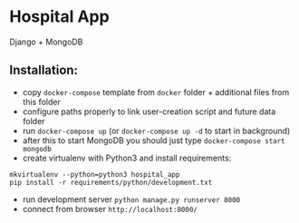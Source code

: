 # Hospital App

Django + MongoDB

## Installation:

 - copy `docker-compose` template from `docker` folder + additional files from this folder
 - configure paths properly to link user-creation script and future data folder
 - run `docker-compose up` (or `docker-compose up -d` to start in background)
 - after this to start MongoDB you should just type `docker-compose start mongodb`
 - create virtualenv with Python3 and install requirements:
 ```
 mkvirtualenv --python=python3 hospital_app
 pip install -r requirements/python/development.txt
 ```
 - run development server `python manage.py runserver 8000`
 - connect from browser `http://localhost:8000/`